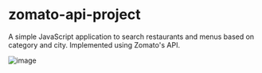 # zomato-api-project
A simple JavaScript application to search restaurants and menus based on category and city. Implemented using Zomato's API.

![image](https://github.com/user-attachments/assets/298d9ce3-12bf-4530-a030-5564c8320172)
